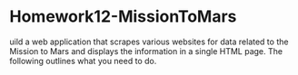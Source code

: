 # Homework12-MissionToMars
 uild a web application that scrapes various websites for data related to the Mission to Mars and displays the information in a single HTML page. The following outlines what you need to do.
